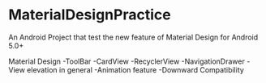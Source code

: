 # MaterialDesignPractice
An Android Project that test the new feature of Material Design for Android 5.0+

  Material Design
    -ToolBar
    -CardView
    -RecyclerView
    -NavigationDrawer
    -View elevation in general
    -Animation feature
    -Downward Compatibility 
